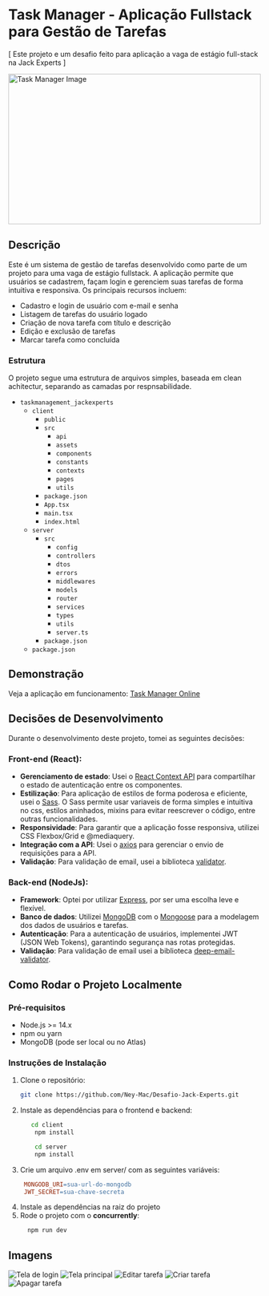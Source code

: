 # Task Manager - Aplicação Fullstack para Gestão de Tarefas
[ Este projeto e um desafio feito para aplicação a vaga de estágio full-stack na Jack Experts ]

<img src="./readme_images/task_list.png" width="100%" height="300px" alt="Task Manager Image">

## Descrição

Este é um sistema de gestão de tarefas desenvolvido como parte de um projeto para uma vaga de estágio fullstack. A aplicação permite que usuários se cadastrem, façam login e gerenciem suas tarefas de forma intuitiva e responsiva. Os principais recursos incluem:
- Cadastro e login de usuário com e-mail e senha
- Listagem de tarefas do usuário logado
- Criação de nova tarefa com título e descrição
- Edição e exclusão de tarefas
- Marcar tarefa como concluída

### Estrutura
O projeto segue uma estrutura de arquivos simples, baseada em clean achitectur, separando as camadas por respnsabilidade.
- `taskmanagement_jackexperts`
  - `client`
      - `public`
      - `src`
          - `api`
          - `assets`
          - `components`
          - `constants`
          - `contexts`
          - `pages`
          - `utils`
      - `package.json`
      - `App.tsx`
      - `main.tsx`
      - `index.html`
  - `server`
      - `src`
          - `config`
          - `controllers`
          - `dtos`
          - `errors`
          - `middlewares`
          - `models`
          - `router`
          - `services`
          - `types`
          - `utils`
          - `server.ts`
      - `package.json`
  - `package.json`

## Demonstração

Veja a aplicação em funcionamento: [Task Manager Online](https://taskmanagerclient.vercel.app/)

## Decisões de Desenvolvimento
Durante o desenvolvimento deste projeto, tomei as seguintes decisões:

### Front-end (React):
- **Gerenciamento de estado**: Usei o [React Context API](https://reactjs.org/docs/context.html) para compartilhar o estado de autenticação entre os componentes.
- **Estilização**: Para aplicação de estilos de forma poderosa e eficiente, usei o [Sass](https://sass-lang.com/). O Sass permite usar variaveis de forma simples e intuitiva no css, estilos aninhados, mixins para evitar reescrever o código, entre outras funcionalidades.
- **Responsividade**: Para garantir que a aplicação fosse responsiva, utilizei CSS Flexbox/Grid e @mediaquery.
- **Integração com a API**: Usei o [axios](https://axios-http.com/docs/intro) para gerenciar o envio de requisições para a API.
- **Validação**: Para validação de email, usei a biblioteca [validator](https://www.npmjs.com/package/validator).

### Back-end (NodeJs):
- **Framework**: Optei por utilizar [Express](https://expressjs.com/), por ser uma escolha leve e flexível.
- **Banco de dados**: Utilizei [MongoDB](https://www.mongodb.com/) com o [Mongoose](https://mongoosejs.com/) para a modelagem dos dados de usuários e tarefas.
- **Autenticação**: Para a autenticação de usuários, implementei JWT (JSON Web Tokens), garantindo segurança nas rotas protegidas.
- **Validação**: Para validação de email usei a biblioteca [deep-email-validator](https://www.npmjs.com/package/deep-email-validator?activeTab=readme).

## Como Rodar o Projeto Localmente

### Pré-requisitos
- Node.js >= 14.x
- npm ou yarn
- MongoDB (pode ser local ou no Atlas)

### Instruções de Instalação

1. Clone o repositório:
   ```bash
   git clone https://github.com/Ney-Mac/Desafio-Jack-Experts.git
2. Instale as dependências para o frontend e backend:
    ```bash
       cd client
        npm install
    ```
    ```bash
        cd server
        npm install
    ```
3. Crie um arquivo .env em server/ com as seguintes variáveis:
   ```makefile
    MONGODB_URI=sua-url-do-mongodb
    JWT_SECRET=sua-chave-secreta
   ```
4. Instale as dependências na raiz do projeto
5. Rode o projeto com o **concurrently**:
   ```bash
     npm run dev
   ```

## Imagens
![Tela de login](./readme_images/login_page.png) ![Tela principal](./readme_images/task_list.png)
![Editar tarefa](./readme_images/edit_task.png) ![Criar tarefa](./readme_images/create_task.png)
![Apagar tarefa](./readme_images/delete_task.png)